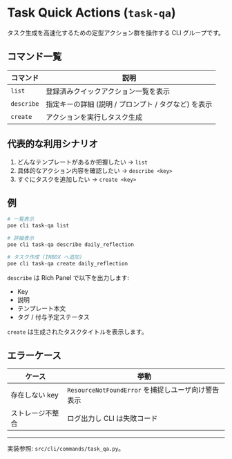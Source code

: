 # Task Quick Actions (`task-qa`)

タスク生成を高速化するための定型アクション群を操作する CLI グループです。

## コマンド一覧

| コマンド   | 説明                                                 |
| ---------- | ---------------------------------------------------- |
| `list`     | 登録済みクイックアクション一覧を表示                 |
| `describe` | 指定キーの詳細 (説明 / プロンプト / タグなど) を表示 |
| `create`   | アクションを実行しタスク生成                         |

## 代表的な利用シナリオ

1. どんなテンプレートがあるか把握したい → `list`
2. 具体的なアクション内容を確認したい → `describe <key>`
3. すぐにタスクを追加したい → `create <key>`

## 例

```bash
# 一覧表示
poe cli task-qa list

# 詳細表示
poe cli task-qa describe daily_reflection

# タスク作成 (INBOX へ追加)
poe cli task-qa create daily_reflection
```

`describe` は Rich Panel で以下を出力します:

- Key
- 説明
- テンプレート本文
- タグ / 付与予定ステータス

`create` は生成されたタスクタイトルを表示します。

## エラーケース

| ケース           | 挙動                                               |
| ---------------- | -------------------------------------------------- |
| 存在しない key   | `ResourceNotFoundError` を捕捉しユーザ向け警告表示 |
| ストレージ不整合 | ログ出力し CLI は失敗コード                        |

---

実装参照: `src/cli/commands/task_qa.py`。
